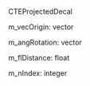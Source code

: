 CTEProjectedDecal

m_vecOrigin: vector

m_angRotation: vector

m_flDistance: float

m_nIndex: integer